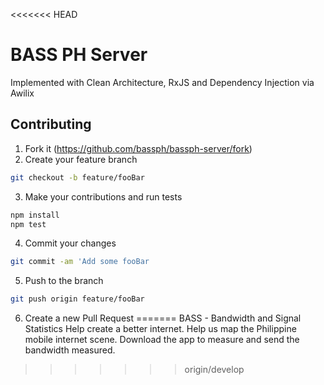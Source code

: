 <<<<<<< HEAD
# BASS PH Server

Implemented with Clean Architecture, RxJS and Dependency Injection via Awilix

## Contributing

1. Fork it (<https://github.com/bassph/bassph-server/fork>)
2. Create your feature branch
```sh
git checkout -b feature/fooBar
```
3. Make your contributions and run tests
```sh
npm install
npm test
``` 
4. Commit your changes
```sh
git commit -am 'Add some fooBar
```
5. Push to the branch
```sh
git push origin feature/fooBar
```
6. Create a new Pull Request
=======
BASS - Bandwidth and Signal Statistics
Help create a better internet. Help us map the Philippine mobile internet scene. Download the app to measure and send the bandwidth measured.
>>>>>>> origin/develop
